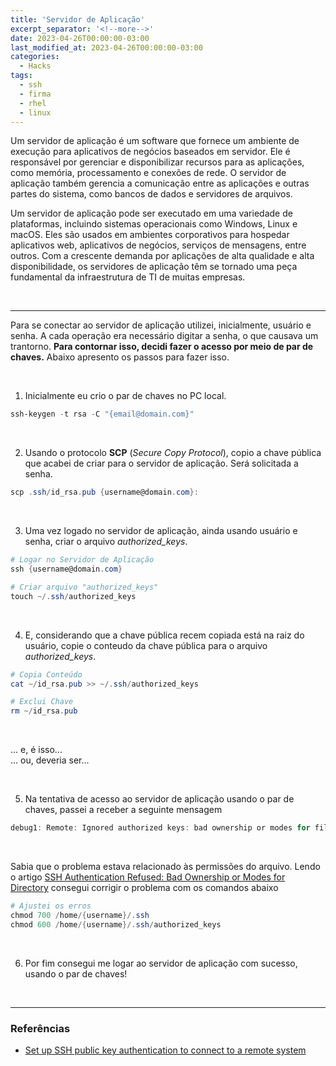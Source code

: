 ```yaml
---
title: 'Servidor de Aplicação'
excerpt_separator: '<!--more-->'
date: 2023-04-26T00:00:00-03:00
last_modified_at: 2023-04-26T00:00:00-03:00
categories:
  - Hacks
tags:
  - ssh
  - firma
  - rhel
  - linux
---
```


Um servidor de aplicação é um software que fornece um ambiente de execução para aplicativos de negócios baseados em servidor. Ele é responsável por gerenciar e disponibilizar recursos para as aplicações, como memória, processamento e conexões de rede. O servidor de aplicação também gerencia a comunicação entre as aplicações e outras partes do sistema, como bancos de dados e servidores de arquivos.

Um servidor de aplicação pode ser executado em uma variedade de plataformas, incluindo sistemas operacionais como Windows, Linux e macOS. Eles são usados em ambientes corporativos para hospedar aplicativos web, aplicativos de negócios, serviços de mensagens, entre outros. Com a crescente demanda por aplicações de alta qualidade e alta disponibilidade, os servidores de aplicação têm se tornado uma peça fundamental da infraestrutura de TI de muitas empresas.

<br>

---

Para se conectar ao servidor de aplicação utilizei, inicialmente, usuário e senha. A cada operação era necessário digitar a senha, o que causava um trantorno. **Para contornar isso, decidi fazer o acesso por meio de par de chaves.** Abaixo apresento os passos para fazer isso.

<br>

1. Inicialmente eu crio o par de chaves no PC local.

```powershell
ssh-keygen -t rsa -C "{email@domain.com}"
```

<br>

2. Usando o protocolo **SCP** (_Secure Copy Protocol_), copio a chave pública que acabei de criar para o servidor de aplicação. Será solicitada a senha.

```powershell
scp .ssh/id_rsa.pub {username@domain.com}:
```

<br>

3. Uma vez logado no servidor de aplicação, ainda usando usuário e senha, criar o arquivo _authorized_keys_.

```powershell
# Logar no Servidor de Aplicação
ssh {username@domain.com}

# Criar arquivo "authorized_keys"
touch ~/.ssh/authorized_keys
```

<br>

4. E, considerando que a chave pública recem copiada está na raiz do usuário, copie o conteudo da chave pública para o arquivo _authorized_keys_.

```powershell
# Copia Conteúdo
cat ~/id_rsa.pub >> ~/.ssh/authorized_keys

# Exclui Chave
rm ~/id_rsa.pub
```

<br>

... e, é isso...\
... ou, deveria ser...

<br>

5. Na tentativa de acesso ao servidor de aplicação usando o par de chaves, passei a receber a seguinte mensagem

```powershell
debug1: Remote: Ignored authorized keys: bad ownership or modes for file /home/{username}/.ssh/authorized_keys
```

<br>

Sabia que o problema estava relacionado às permissões do arquivo. Lendo o artigo [SSH Authentication Refused: Bad Ownership or Modes for Directory](https://chemicloud.com/kb/article/ssh-authentication-refused-bad-ownership-or-modes-for-directory/) consegui corrigir o problema com os comandos abaixo

```powershell
# Ajustei os erros
chmod 700 /home/{username}/.ssh
chmod 600 /home/{username}/.ssh/authorized_keys
```

<br>

6. Por fim consegui me logar ao servidor de aplicação com sucesso, usando o par de chaves!

<br>

---

### Referências

- [Set up SSH public key authentication to connect to a remote system](https://kb.iu.edu/d/aews)
